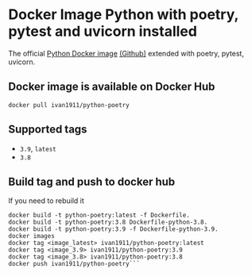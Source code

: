 # Docker Image Python with poetry, pytest and uvicorn installed
The official [Python Docker image](https://hub.docker.com/_/python) [(Github)](https://github.com/docker-library/postgres) extended with poetry, pytest, uvicorn.

## Docker image is available on Docker Hub
`docker pull ivan1911/python-poetry`

## Supported tags

- `3.9`, `latest`
- `3.8`

## Build tag and push to docker hub
If you need to rebuild it 
```
docker build -t python-poetry:latest -f Dockerfile.
docker build -t python-poetry:3.8 Dockerfile-python-3.8.
docker build -t python-poetry:3.9 -f Dockerfile-python-3.9.
docker images
docker tag <image_latest> ivan1911/python-poetry:latest
docker tag <image_3.9> ivan1911/python-poetry:3.9
docker tag <image_3.8> ivan1911/python-poetry:3.8
docker push ivan1911/python-poetry```